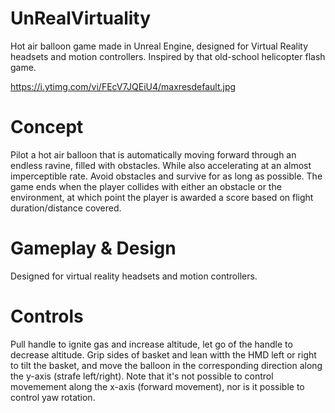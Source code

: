 # UnRealVirtuality
Hot air balloon game made in Unreal Engine, designed for Virtual Reality headsets and motion controllers. Inspired by that old-school helicopter flash game.

https://i.ytimg.com/vi/FEcV7JQEiU4/maxresdefault.jpg

# Concept 
Pilot a hot air balloon that is automatically moving forward through an endless ravine, filled with obstacles. While also accelerating at an almost imperceptible rate. 
Avoid obstacles and survive for as long as possible. The game ends when the player collides with either an obstacle or the environment, at which point the player is awarded a score based on flight duration/distance covered. 

# Gameplay & Design
Designed for virtual reality headsets and motion controllers. 

# Controls
Pull handle to ignite gas and increase altitude, let go of the handle to decrease altitude. 
Grip sides of basket and lean witth the HMD left or right to tilt the basket, and move the balloon in the corresponding direction along the y-axis (strafe left/right). 
Note that it's not possible to control movemement along the x-axis (forward movement), nor is it possible to control yaw rotation. 





